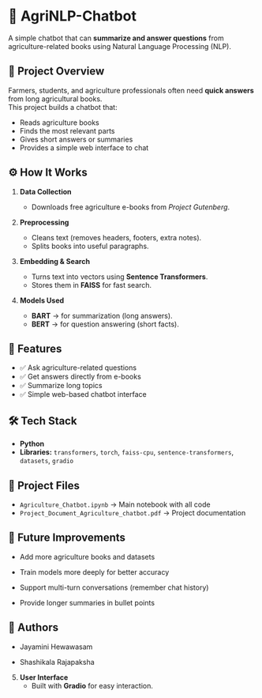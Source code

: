 # 🌱 AgriNLP-Chatbot

A simple chatbot that can **summarize and answer questions** from agriculture-related books using Natural Language Processing (NLP).

## 📌 Project Overview
Farmers, students, and agriculture professionals often need **quick answers** from long agricultural books.  
This project builds a chatbot that:
- Reads agriculture books  
- Finds the most relevant parts  
- Gives short answers or summaries  
- Provides a simple web interface to chat

## ⚙️ How It Works
1. **Data Collection**  
   - Downloads free agriculture e-books from *Project Gutenberg*.  

2. **Preprocessing**  
   - Cleans text (removes headers, footers, extra notes).  
   - Splits books into useful paragraphs.  

3. **Embedding & Search**  
   - Turns text into vectors using **Sentence Transformers**.  
   - Stores them in **FAISS** for fast search.  

4. **Models Used**  
   - **BART** → for summarization (long answers).  
   - **BERT** → for question answering (short facts).

## 🚀 Features
- ✅ Ask agriculture-related questions  
- ✅ Get answers directly from e-books  
- ✅ Summarize long topics 
- ✅ Simple web-based chatbot interface

## 🛠️ Tech Stack
- **Python**  
- **Libraries:** `transformers`, `torch`, `faiss-cpu`, `sentence-transformers`, `datasets`, `gradio`  

## 📂 Project Files
- `Agriculture_Chatbot.ipynb` → Main notebook with all code  
- `Project_Document_Agriculture_chatbot.pdf` → Project documentation

## 🔮 Future Improvements

- Add more agriculture books and datasets

- Train models more deeply for better accuracy

- Support multi-turn conversations (remember chat history)

- Provide longer summaries in bullet points

## 👥 Authors

- Jayamini Hewawasam

- Shashikala Rajapaksha

  

5. **User Interface**  
   - Built with **Gradio** for easy interaction.  
